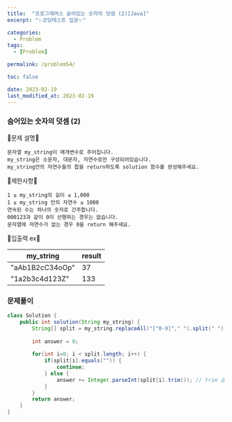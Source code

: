 ```yaml
---
title:  "프로그래머스 숨어있는 숫자의 덧셈 (2)[Java]"
excerpt: "✨코딩테스트 입문✨"

categories:
  - Problem
tags:
  - [Problem]

permalink: /problem54/

toc: false

date: 2023-02-19
last_modified_at: 2023-02-19
---
```

### 숨어있는 숫자의 덧셈 (2)

💫문제 설명💫

```
문자열 my_string이 매개변수로 주어집니다. 
my_string은 소문자, 대문자, 자연수로만 구성되어있습니다. 
my_string안의 자연수들의 합을 return하도록 solution 함수를 완성해주세요.
```

💫제한사항💫

```
1 ≤ my_string의 길이 ≤ 1,000
1 ≤ my_string 안의 자연수 ≤ 1000
연속된 수는 하나의 숫자로 간주합니다.
000123과 같이 0이 선행하는 경우는 없습니다.
문자열에 자연수가 없는 경우 0을 return 해주세요.
```

💫입출력 ex💫

|my_string|result|
|------|---|
|"aAb1B2cC34oOp"|37|
|"1a2b3c4d123Z"|133|

### 문제풀이

```java
class Solution {
    public int solution(String my_string) {
        String[] split = my_string.replaceAll("[^0-9]"," ").split(" ");
        
        int answer = 0;
        
        for(int i=0; i < split.length; i++) {
            if(split[i].equals("")) {
                continue;
            } else {
                answer += Integer.parseInt(split[i].trim()); // trim 공백제거  
            }
        }
        return answer;
    }
}
```
